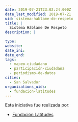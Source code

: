 ```yaml
---
date: 2019-07-21T23:02:24.000Z
date_last_modified: 2019-07-21
uid: sistema-hablame-de-respeto
title: |
  Sistema Háblame De Respeto
description: |
  
type: 
website: 
date_ini: 
date_end: 
tags:
  - mapeo-ciudadano
  - participación-ciudadana
  - periodismo-de-datos
cities: 
  - San Salvador
organizations_uids:
  - fundacion-latitudes
---
```


Esta iniciativa fue realizada por:

- [Fundación Latitudes](/organizaciones/fundacion-latitudes)
